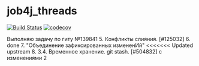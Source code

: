 # job4j_threads
[![Build Status](https://app.travis-ci.com/dmitrykachala/job4j_threads.svg?branch=main)](https://app.travis-ci.com/dmitrykachala/job4j_threads)
[![codecov](https://codecov.io/gh/dmitrykachala/job4j_threads/branch/main/graph/badge.svg?token=VDXM80730Q)](https://codecov.io/gh/dmitrykachala/job4j_threads)

Выполняю задачу по гиту №139841
5. Конфликты слияния. [#125032]
6. done
7. "Объединение зафиксированных измененИй"
<<<<<<< Updated upstream
8. 3.4. Временное хранение. git stash. [#504832] с изменениями 2
